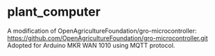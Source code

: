 # plant_computer

A modification of OpenAgricultureFoundation/gro-microcontroller: https://github.com/OpenAgricultureFoundation/gro-microcontroller.git
Adopted for Arduino MKR WAN 1010 using MQTT protocol. 
 
